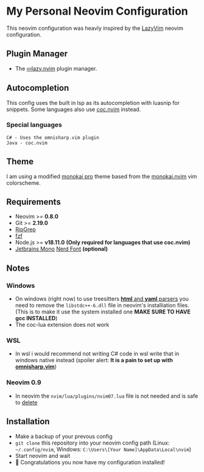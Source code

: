 # My Personal Neovim Configuration
This neovim configuration was heavly inspired by the [LazyVim](https://github.com/LazyVim/LazyVim) neovim configuration.

## Plugin Manager
- The [💤lazy.nvim](https://github.com/folke/lazy.nvim) plugin manager.

## Autocompletion
This config uses the built in lsp as its autocompletion with luasnip for snippets. Some languages also
use [coc.nvim](https://github.com/neoclide/coc.nvim) instead.

### Special languages
```
C# - Uses the omnisharp.vim plugin
Java - coc.nvim
```

## Theme
I am using a modified [monokai pro](https://monokai.pro/) theme based from the
[monokai.nvim](https://github.com/tanvirtin/monokai.nvim) vim colorscheme.

## Requirements
- Neovim >= **0.8.0**
- Git >= **2.19.0**
- [RipGrep](https://github.com/BurntSushi/ripgrep)
- [fzf](https://github.com/junegunn/fzf)
- Node.js >= **v18.11.0** **(Only required for languages that use coc.nvim)**
- [Jetbrains Mono](https://www.jetbrains.com/lp/mono/) [Nerd Font](https://github.com/ryanoasis/nerd-fonts/tree/master/patched-fonts/JetBrainsMono) **(optional)**

## Notes

### Windows
- On windows (right now) to use treesitters [**html** and **yaml** parsers](https://github.com/nvim-treesitter/nvim-treesitter/issues/3587)
you need to remove the `libstdc++-6.dll`
file in neovim's installiation files. (This is to make it use the system installed one **MAKE SURE TO HAVE gcc INSTALLED**)
- The coc-lua extension does not work

### WSL
- In wsl i would recommend not writing C# code in wsl write that in windows native instead
(spoiler alert: **It is a pain to set up with [omnisharp.vim](https://github.com/OmniSharp/Omnisharp-vim)**)

### Neovim 0.9
- In neovim the `nvim/lua/plugins/nvim07.lua` file is not needed and is safe to [delete](https://github.com/gpanders/editorconfig.nvim)

## Installation

- Make a backup of your prevous config
- `git clone` this repository into your neovim config path (Linux: `~/.config/nvim`, Windows: `C:\Users\[Your Name]\AppData\Local\nvim`)
- Start neovim and wait
- 🎉 Congratulations you now have my configuration installed!
